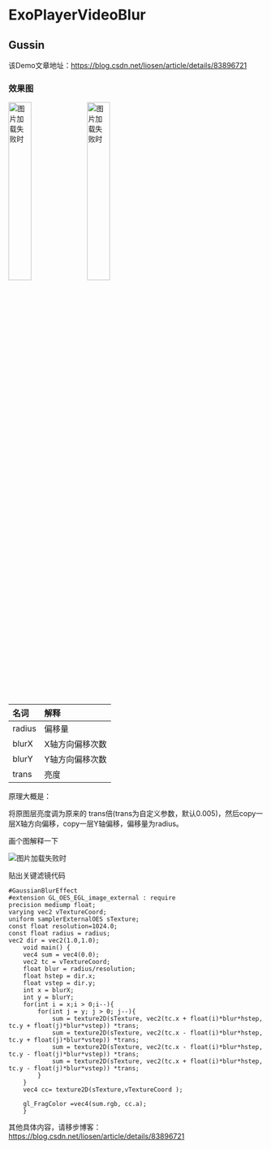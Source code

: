 # ExoPlayerVideoBlur
## Gussin

该Demo文章地址：https://blog.csdn.net/liosen/article/details/83896721

### 效果图
<div>
<img src="https://github.com/liosen/ExoPlayerVideoBlur/blob/master/img/befor.png" width="30%" alt="图片加载失败时"/>

<img src="https://github.com/liosen/ExoPlayerVideoBlur/blob/master/img/after.png" width="30%" alt="图片加载失败时"/>
</div>

|名词|解释|
|:---|:---|
|radius|偏移量|
|blurX|X轴方向偏移次数|
|blurY|Y轴方向偏移次数|
|trans|亮度|

 原理大概是：

将原图层亮度调为原来的 trans倍(trans为自定义参数，默认0.005)，然后copy一层X轴方向偏移，copy一层Y轴偏移，偏移量为radius。

画个图解释一下

<img src="https://github.com/liosen/ExoPlayerVideoBlur/blob/master/img/图解.png" alt="图片加载失败时"/>

贴出关键滤镜代码
```
#GaussianBlurEffect
#extension GL_OES_EGL_image_external : require
precision mediump float;
varying vec2 vTextureCoord;
uniform samplerExternalOES sTexture;
const float resolution=1024.0;
const float radius = radius;
vec2 dir = vec2(1.0,1.0);
    void main() {
    vec4 sum = vec4(0.0);
    vec2 tc = vTextureCoord;
    float blur = radius/resolution;
    float hstep = dir.x;
    float vstep = dir.y;
    int x = blurX;
    int y = blurY;
    for(int i = x;i > 0;i--){ 
    	for(int j = y; j > 0; j--){
    		sum = texture2D(sTexture, vec2(tc.x + float(i)*blur*hstep, tc.y + float(j)*blur*vstep)) *trans;
		    sum = texture2D(sTexture, vec2(tc.x - float(i)*blur*hstep, tc.y + float(j)*blur*vstep)) *trans;
		    sum = texture2D(sTexture, vec2(tc.x - float(i)*blur*hstep, tc.y - float(j)*blur*vstep)) *trans;
		    sum = texture2D(sTexture, vec2(tc.x + float(i)*blur*hstep, tc.y - float(j)*blur*vstep)) *trans;
    	}
    }
    vec4 cc= texture2D(sTexture,vTextureCoord );
 
    gl_FragColor =vec4(sum.rgb, cc.a);
    }
```

其他具体内容，请移步博客：
https://blog.csdn.net/liosen/article/details/83896721



